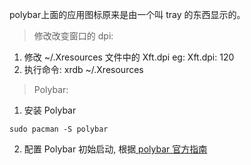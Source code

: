 polybar上面的应用图标原来是由一个叫 tray 的东西显示的。

> 修改改变窗口的 dpi: 


  1.  修改 ~/.Xresources 文件中的 Xft.dpi
      eg: Xft.dpi: 120
  2.  执行命令: xrdb ~/.Xresources
> Polybar:


1. 安装 Polybar
```
sudo pacman -S polybar
```
2. 配置 Polybar 初始启动, 根据[ polybar 官方指南](https://github.com/polybar/polybar/wiki)
